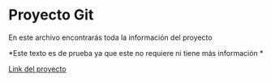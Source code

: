 # **Proyecto Git**
En este archivo encontrarás toda la información del proyecto

*Este texto es de prueba ya que este no requiere ni tiene más información
*

[Link del proyecto](https://github.com/diego-gm95/proyecto-git "Link del proyecto")
